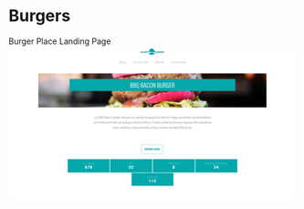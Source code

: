 # Burgers
Burger Place Landing Page
![Burgers](https://github.com/SonyaMoisset/burgers/blob/master/burgers.png)
